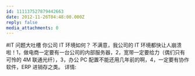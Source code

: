 ```yaml
---
id: 111137527879442663
date: 2012-11-26T04:48:00.000Z
reply: false
media_attachments: 0
---
```


#IT 问题大吐槽 你公司 IT 环境如何？ 不满意，我公司的 IT 环境都快让人崩溃啦！1，做电商一定要有一台公司的内部服务器，2，宽带一定要给力（偶们只有可怜的 4M 联通光纤），3，办公 PC 配置不能还用几年前的啊，4，一定要有协作软件，ERP 进销存之类。 详情: ​​​​

